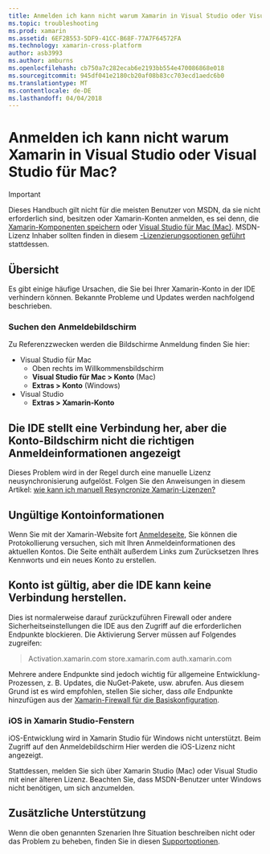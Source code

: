 ```yaml
---
title: Anmelden ich kann nicht warum Xamarin in Visual Studio oder Visual Studio für Mac?
ms.topic: troubleshooting
ms.prod: xamarin
ms.assetid: 6EF2B553-5DF9-41CC-B68F-77A7F64572FA
ms.technology: xamarin-cross-platform
author: asb3993
ms.author: amburns
ms.openlocfilehash: cb750a7c282ecab6e2193bb554e470086868e018
ms.sourcegitcommit: 945df041e2180cb20af08b83cc703ecd1aedc6b0
ms.translationtype: MT
ms.contentlocale: de-DE
ms.lasthandoff: 04/04/2018
---
```

# <a name="why-cant-i-log-into-xamarin-in-visual-studio-or-visual-studio-for-mac"></a>Anmelden ich kann nicht warum Xamarin in Visual Studio oder Visual Studio für Mac?

> [!IMPORTANT]
> Dieses Handbuch gilt nicht für die meisten Benutzer von MSDN, da sie nicht erforderlich sind, besitzen oder Xamarin-Konten anmelden, es sei denn, die [Xamarin-Komponenten speichern](https://components.xamarin.com/) oder [Visual Studio für Mac (Mac)](~/cross-platform/get-started/requirements.md). MSDN-Lizenz Inhaber sollten finden in diesem [-Lizenzierungsoptionen geführt](~/cross-platform/get-started/requirements.md) stattdessen.



## <a name="overview"></a>Übersicht
Es gibt einige häufige Ursachen, die Sie bei Ihrer Xamarin-Konto in der IDE verhindern können. Bekannte Probleme und Updates werden nachfolgend beschrieben.

### <a name="finding-the-login-screen"></a>Suchen den Anmeldebildschirm

Zu Referenzzwecken werden die Bildschirme Anmeldung finden Sie hier:

- Visual Studio für Mac
   - Oben rechts im Willkommensbildschirm
   - **Visual Studio für Mac > Konto** (Mac)
   - **Extras > Konto** (Windows)
- Visual Studio
   - **Extras > Xamarin-Konto**

## <a name="the-ide-is-connecting-but-the-account-screen-isnt-showing-correct-login-information"></a>Die IDE stellt eine Verbindung her, aber die Konto-Bildschirm nicht die richtigen Anmeldeinformationen angezeigt

Dieses Problem wird in der Regel durch eine manuelle Lizenz neusynchronisierung aufgelöst.
Folgen Sie den Anweisungen in diesem Artikel: [wie kann ich manuell Resyncronize Xamarin-Lizenzen?](~/cross-platform/troubleshooting/legacy-licenses/resync-licenses.md)

## <a name="invalid-account-information"></a>Ungültige Kontoinformationen

Wenn Sie mit der Xamarin-Website fort [Anmeldeseite](https://store.xamarin.com/Login?from=%2faccount%2f), Sie können die Protokollierung versuchen, sich mit Ihren Anmeldeinformationen des aktuellen Kontos.
Die Seite enthält außerdem Links zum Zurücksetzen Ihres Kennworts und ein neues Konto zu erstellen.

## <a name="account-is-valid-but-the-ide-cant-connect"></a>Konto ist gültig, aber die IDE kann keine Verbindung herstellen.

Dies ist normalerweise darauf zurückzuführen Firewall oder andere Sicherheitseinstellungen die IDE aus den Zugriff auf die erforderlichen Endpunkte blockieren.
Die Aktivierung Server müssen auf Folgendes zugreifen:

> Activation.xamarin.com store.xamarin.com auth.xamarin.com

Mehrere andere Endpunkte sind jedoch wichtig für allgemeine Entwicklung-Prozessen, z. B. Updates, die NuGet-Pakete, usw. abrufen. Aus diesem Grund ist es wird empfohlen, stellen Sie sicher, dass *alle* Endpunkte hinzufügen aus der [Xamarin-Firewall für die Basiskonfiguration](~/cross-platform/get-started/installation/firewall.md).

### <a name="ios-in-xamarin-studio-windows"></a>iOS in Xamarin Studio-Fenstern
iOS-Entwicklung wird in Xamarin Studio für Windows nicht unterstützt. Beim Zugriff auf den Anmeldebildschirm Hier werden die iOS-Lizenz nicht angezeigt.

Stattdessen, melden Sie sich über Xamarin Studio (Mac) oder Visual Studio mit einer älteren Lizenz. Beachten Sie, dass MSDN-Benutzer unter Windows nicht benötigen, um sich anzumelden.

## <a name="additional-support"></a>Zusätzliche Unterstützung

Wenn die oben genannten Szenarien Ihre Situation beschreiben nicht oder das Problem zu beheben, finden Sie in diesen [Supportoptionen](https://www.xamarin.com/support).
